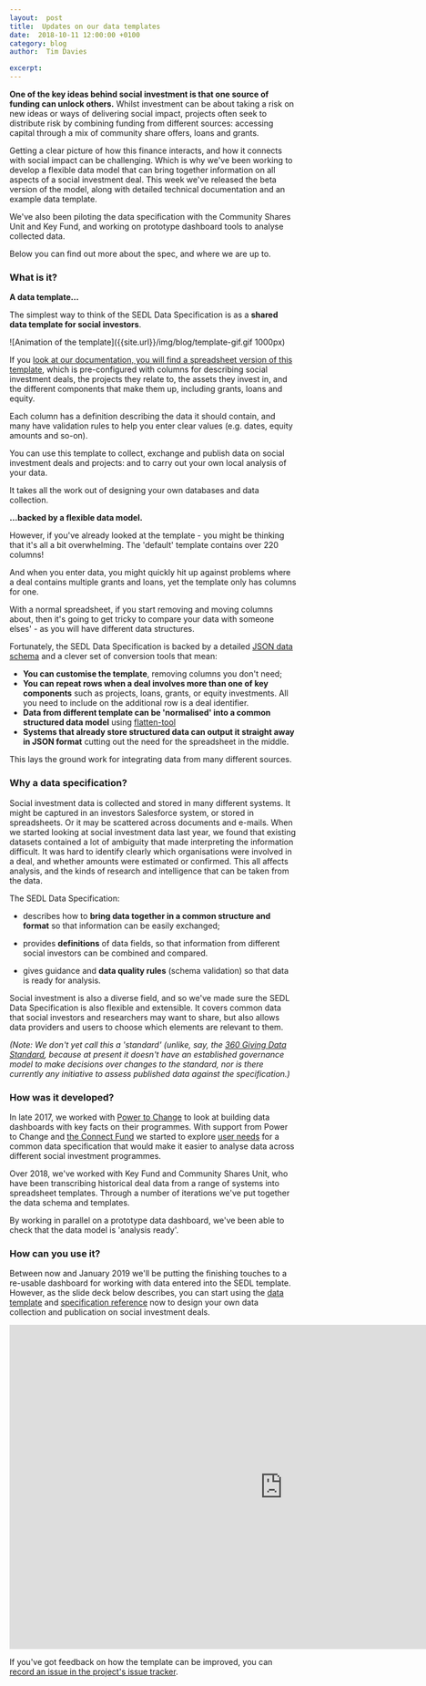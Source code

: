 ```yaml
---
layout:  post
title:  Updates on our data templates
date:  2018-10-11 12:00:00 +0100
category: blog
author:  Tim Davies

excerpt: 
---
```


**One of the key ideas behind social investment is that one source of funding can unlock others.** Whilst investment can be about taking a risk on new ideas or ways of delivering social impact, projects often seek to distribute risk by combining funding from different sources: accessing capital through a mix of community share offers, loans and grants. 

Getting a clear picture of how this finance interacts, and how it connects with social impact can be challenging. Which is why we've been working to develop a flexible data model that can bring together information on all aspects of a social investment deal. This week we've released the beta version of the model, along with detailed technical documentation and an example data template. 

We've also been piloting the data specification with the Community Shares Unit and Key Fund, and working on prototype dashboard tools to analyse collected data. 

Below you can find out more about the spec, and where we are up to. 

### What is it? 

**A data template...**

The simplest way to think of the SEDL Data Specification is as a **shared data template for social investors**. 

![Animation of the template]({{site.url}}/img/blog/template-gif.gif 1000px)

If you [look at our documentation, you will find a spreadsheet version of this template](http://spec.socialeconomydatalab.org/en/latest/getting_started/datatemplate/), which is pre-configured with columns for describing social investment deals, the projects they relate to, the assets they invest in, and the different components that make them up, including grants, loans and equity. 

Each column has a definition describing the data it should contain, and many have validation rules to help you enter clear values (e.g. dates, equity amounts and so-on). 

You can use this template to collect, exchange and publish data on social investment deals and projects: and to carry out your own local analysis of your data. 

It takes all the work out of designing your own databases and data collection. 

**...backed by a flexible data model.**

However, if you've already looked at the template - you might be thinking that it's all a bit overwhelming. The 'default' template contains over 220 columns!

And when you enter data, you might quickly hit up against problems where a deal contains multiple grants and loans, yet the template only has columns for one. 

With a normal spreadsheet, if you start removing and moving columns about, then it's going to get tricky to compare your data with someone elses' - as you will have different data structures.

Fortunately, the SEDL Data Specification is backed by a detailed [JSON data schema](http://spec.socialeconomydatalab.org/en/latest/schema_reference/) and a clever set of conversion tools that mean:

* **You can customise the template**, removing columns you don't need;
* **You can repeat rows when a deal involves more than one of key components** such as projects, loans, grants, or equity investments. All you need to include on the additional row is a deal identifier.
* **Data from different template can be 'normalised' into a common structured data model** using [flatten-tool](https://flatten-tool.readthedocs.io/en/latest/)
* **Systems that already store structured data can output it straight away in JSON format** cutting out the need for the spreadsheet in the middle. 

This lays the ground work for integrating data from many different sources. 


### Why a data specification?

Social investment data is collected and stored in many different systems. It might be captured in an investors Salesforce system, or stored in spreadsheets. Or it may be scattered across documents and e-mails. When we started looking at social investment data last year, we found that existing datasets contained a lot of ambiguity that made interpreting the information difficult. It was hard to identify clearly which organisations were involved in a deal, and whether amounts were estimated or confirmed. This all affects analysis, and the kinds of research and intelligence that can be taken from the data. 

The SEDL Data Specification:

* describes how to **bring data together in a common structure and format** so that information can be easily exchanged;

* provides **definitions** of data fields, so that information from different social investors can be combined and compared. 

* gives guidance and **data quality rules** (schema validation) so that data is ready for analysis. 

Social investment is also a diverse field, and so we've made sure the SEDL Data Specification is also flexible and extensible. It covers common data that social investors and researchers may want to share, but also allows data providers and users to choose which elements are relevant to them. 


*(Note: We don't yet call this a 'standard' (unlike, say, the [360 Giving Data Standard](http://standard.threesixtygiving.org/), because at present it doesn't have an established governance model to make decisions over changes to the standard, nor is there currently any initiative to assess published data against the specification.)*


### How was it developed?

In late 2017, we worked with [Power to Change](https://www.powertochange.org.uk/) to look at building data dashboards with key facts on their programmes. With support from Power to Change and [the Connect Fund](https://www.barrowcadbury.org.uk/what-we-do/the-connect-fund/) we started to explore [user needs](http://spec.socialeconomydatalab.org/en/latest/getting_started/use_cases/) for a common data specification that would make it easier to analyse data across different social investment programmes.

Over 2018, we've worked with Key Fund and Community Shares Unit, who have been transcribing historical deal data from a range of systems into spreadsheet templates. Through a number of iterations we've put together the data schema and templates. 

By working in parallel on a prototype data dashboard, we've been able to check that the data model is 'analysis ready'. 

### How can you use it?

Between now and January 2019 we'll be putting the finishing touches to a re-usable dashboard for working with data entered into the SEDL template. However, as the slide deck below describes, you can start using the [data template](http://spec.socialeconomydatalab.org/en/latest/getting_started/datatemplate/) and [specification reference](http://spec.socialeconomydatalab.org/en/latest/schema_reference/) now to design your own data collection and publication on social investment deals. 

<iframe src="https://docs.google.com/presentation/d/e/2PACX-1vQupCixEPyBHfED0ZZq-0fbix-EbdQR_3BIFF7rGEz41AXJcr2zPjvd_opHxpQ_sPWC7htm8Nap6Oum/embed?start=true&loop=false&delayms=10000" frameborder="0" width="960" height="569" allowfullscreen="true" mozallowfullscreen="true" webkitallowfullscreen="true"></iframe>

If you've got feedback on how the template can be improved, you can [record an issue in the project's issue tracker](https://github.com/SocialEconomyDataLab/spec/issues).